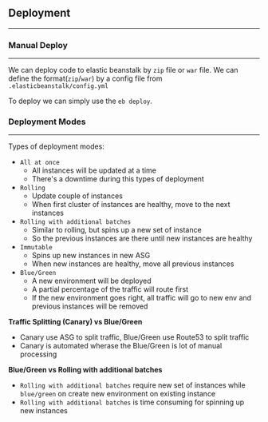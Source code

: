 ## Deployment

---

### Manual Deploy

---

We can deploy code to elastic beanstalk by `zip` file or `war` file. We can define the format(`zip`/`war`) by a config file from `.elasticbeanstalk/config.yml`

To deploy we can simply use the `eb deploy`.

### Deployment Modes

---

Types of deployment modes:

- `All at once`
  - All instances will be updated at a time
  - There's a downtime during this types of deployment
- `Rolling`
  - Update couple of instances
  - When first cluster of instances are healthy, move to the next instances
- `Rolling with additional batches`
  - Similar to rolling, but spins up a new set of instance
  - So the previous instances are there until new instances are healthy
- `Immutable`
  - Spins up new instances in new ASG
  - When new instances are healthy, move all previous instances
- `Blue/Green`
  - A new environment will be deployed
  - A partial percentage of the traffic will route first
  - If the new environment goes right, all traffic will go to new env and previous instances will be removed
<!-- - `Traffic Splitting (Canary)`
  - New instances will be instantiated in temp ASG
  - A small percentage of traffic goes there
  - If health is good in new instances, route all traffic there and remove the existing one -->

**Traffic Splitting (Canary) vs Blue/Green**

- Canary use ASG to split traffic, Blue/Green use Route53 to split traffic
- Canary is automated wherase the Blue/Green is lot of manual processing

**Blue/Green vs Rolling with additional batches**

- `Rolling with additional batches` require new set of instances while `blue/green` on create new environment on existing instance
- `Rolling with additional batches` is time consuming for spinning up new instances
